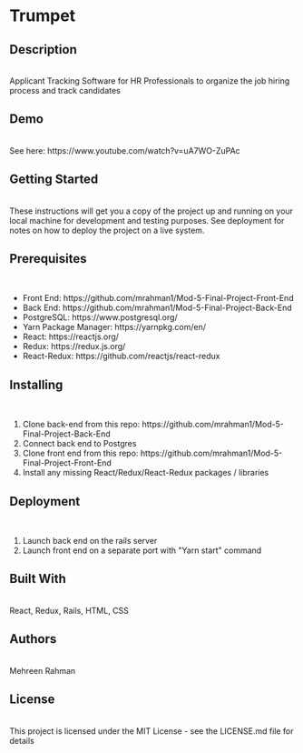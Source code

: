 <h1> Trumpet </h1>

<h2> Description </h2> <br/>
Applicant Tracking Software for HR Professionals to organize the job hiring process and track candidates

<h2> Demo </h2> <br/>
See here: https://www.youtube.com/watch?v=uA7WO-ZuPAc

<h2> Getting Started </h2> <br/>
These instructions will get you a copy of the project up and running on your local machine for development and testing purposes. See deployment for notes on how to deploy the project on a live system.

<h2> Prerequisites </h2> <br/>
<ul>
  <li> Front End: https://github.com/mrahman1/Mod-5-Final-Project-Front-End </li>
  <li> Back End: https://github.com/mrahman1/Mod-5-Final-Project-Back-End </li>
  <li> PostgreSQL: https://www.postgresql.org/ </li>
  <li> Yarn Package Manager: https://yarnpkg.com/en/ </li>
  <li> React: https://reactjs.org/ </li>
  <li> Redux: https://redux.js.org/ </li>
  <li> React-Redux: https://github.com/reactjs/react-redux </li>
 </ul> 


<h2> Installing </h2> <br/>
<ol>
  <li> Clone back-end from this repo: https://github.com/mrahman1/Mod-5-Final-Project-Back-End </li>
  <li> Connect back end to Postgres </li>
  <li> Clone front end from this repo: https://github.com/mrahman1/Mod-5-Final-Project-Front-End </li>
  <li> Install any missing React/Redux/React-Redux packages / libraries </li>
  </ol>

<h2> Deployment </h2> <br/>
<ol>
  <li> Launch back end on the rails server </li>
  <li> Launch front end on a separate port with "Yarn start" command </li>
  </ol>


<h2> Built With </h2> <br/>
React, Redux, Rails, HTML, CSS


<h2> Authors </h2> <br/>
Mehreen Rahman

<h2> License </h2> <br/>           
This project is licensed under the MIT License - see the LICENSE.md file for details
